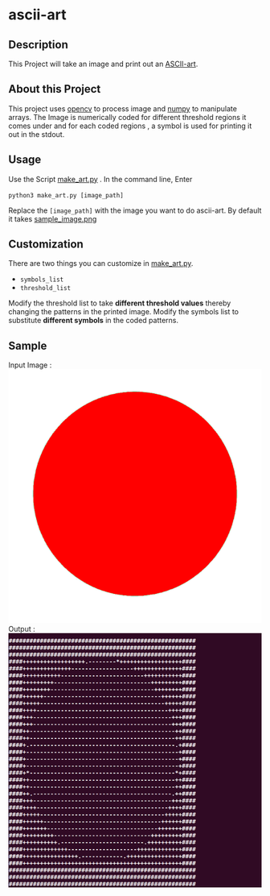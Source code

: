 # ascii-art

## Description
This Project will take an image and print out an [ASCII-art](https://en.wikipedia.org/wiki/ASCII_art).

## About this Project
This project uses [opencv](https://www.opencv.org) to process image and [numpy](https://numpy.org) to manipulate arrays. The Image is numerically coded for different threshold regions it comes under and for each coded regions , a symbol is used for printing it out in the stdout.

## Usage
Use the Script [make_art.py](https://github.com/Shiny-Akash/python-mini-projects/blob/ascii-art/projects/asciiart/make_art.py) .
In the command line, Enter

`python3 make_art.py [image_path]`

Replace the `[image_path]` with the image you want to do ascii-art. By default it takes [sample_image.png](https://github.com/Shiny-Akash/python-mini-projects/blob/ascii-art/projects/asciiart/sample_image.png)

## Customization
There are two things you can customize in [make_art.py](https://github.com/Shiny-Akash/python-mini-projects/blob/ascii-art/projects/asciiart/make_art.py).

* `symbols_list`
* `threshold_list`

Modify the threshold list to take **different threshold values** thereby changing the patterns in the printed image.
Modify the symbols list to substitute **different symbols** in the coded patterns.

## Sample
Input Image :
![input_image](sample_image.png)
Output :
![output_image](sample_output.png)
